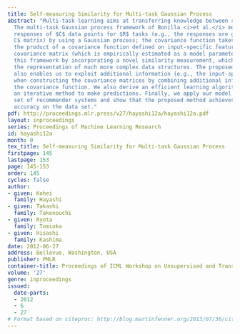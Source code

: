 ```yaml
---
title: Self-measuring Similarity for Multi-task Gaussian Process
abstract: "Multi-task learning aims at transferring knowledge between similar tasks.
  The multi-task Gaussian process framework of Bonilla <i>et al.</i> models (incomplete)
  responses of $C$ data points for $R$ tasks (e.g., the responses are given by an $R \\times 
  C$ matrix) by using a Gaussian process; the covariance function takes its form as
  the product of a covariance function defined on input-specific features and an inter-task
  covariance matrix (which is empirically estimated as a model parameter). We extend
  this framework by incorporating a novel similarity measurement, which allows for
  the representation of much more complex data structures. The proposed framework
  also enables us to exploit additional information (e.g., the input-specific features)
  when constructing the covariance matrices by combining additional information with
  the covariance function. We also derive an efficient learning algorithm which uses
  an iterative method to make predictions. Finally, we apply our model to a real data
  set of recommender systems and show that the proposed method achieves the best prediction
  accuracy on the data set."
pdf: http://proceedings.mlr.press/v27/hayashi12a/hayashi12a.pdf
layout: inproceedings
series: Proceedings of Machine Learning Research
id: hayashi12a
month: 0
tex_title: Self-measuring Similarity for Multi-task Gaussian Process
firstpage: 145
lastpage: 153
page: 145-153
order: 145
cycles: false
author:
- given: Kohei
  family: Hayashi
- given: Takashi
  family: Takenouchi
- given: Ryota
  family: Tomioka
- given: Hisashi
  family: Kashima
date: 2012-06-27
address: Bellevue, Washington, USA
publisher: PMLR
container-title: Proceedings of ICML Workshop on Unsupervised and Transfer Learning
volume: '27'
genre: inproceedings
issued:
  date-parts:
  - 2012
  - 6
  - 27
# Format based on citeproc: http://blog.martinfenner.org/2013/07/30/citeproc-yaml-for-bibliographies/
---
```

